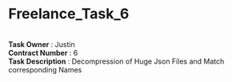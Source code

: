 # Freelance_Task_6

<br> **Task Owner** : Justin
<br> **Contract Number** : 6
<br> **Task Description** : Decompression of Huge Json Files and Match corresponding Names

